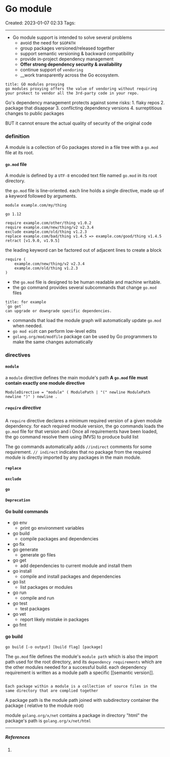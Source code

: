 # Go module
Created: 2023-01-07 02:33
Tags: 
____

* Go module support is intended to solve several problems
	* avoid the need for `$GOPATH`
	* group packages versioned/released together
	* support semantic versioning & backward compatibility
	* provide in-project dependency management
	* __Offer strong dependency security & availability__
	* continue support of `vendoring`
	* __work transparently across the Go ecosystem.

```ad-tip
title: GO modules proxying
go modules proxying offers the value of vendoring without requiring your prokect to vendor all the 3rd-party code in your repo.
```

Go's dependency management protects against some risks:
	1. flaky repos
	2. package that disappear
	3. conflicting dependency versions
	4. surreptitious changes to public packages

BUT it cannot ensure the actual quality of security of the original code




### definition

A module is a collection of Go packages stored in a file tree with a `go.mod` file at its root.

#### `go.mod` file

A module is defined by a `UTF-8` encoded text file named `go.mod` in its root directory.

the `go.mod` file is line-oriented. each line holds a single directive, made up of a keyword followed by arguments.

```
module example.com/my/thing

go 1.12

require example.com/other/thing v1.0.2
require example.com/new/thing/v2 v2.3.4
exclude example.com/old/thing v1.2.3
replace example.com/bad/thing v1.4.5 => example.com/good/thing v1.4.5
retract [v1.9.0, v1.9.5]

```


the leading keyword can be factored out of adjacent lines to create a block

```
require (
    example.com/new/thing/v2 v2.3.4
    example.com/old/thing v1.2.3
)
```


* the `go.mod` file is designed to be human readable and machine writable.
* the go command provides several subcommands that change `go.mod` files

```ad-example
title: for example 
`go get` 
can upgrade or downgrade specific dependencies.
```

* commands that load the module graph will automatically update `go.mod` when needed.
* `go mod eidt` can perform low-level edits
* `golang.org/mod/modfile` package can be used by Go programmers to make the same changes automatically


### directives

#### `module` 
a `module` directive defines the main module's path
__A `go.mod` file must contain exactly one module directive__

```
ModuleDirective = "module" ( ModulePath | "(" newline ModulePath newline ")" ) newline .

```


##### `require` directive

A `require` directive declares a minimum required version of a given module dependency.
for each required module version, the go commands loads the `go.mod` file for that version and i
Once all requirements have been loaded, the go command resolve them using (MVS) to produce build list

The  go commands automatically adds `//indirect` comments for some requirement.
`// indirect` indicates that no package from the required module is directly imported by any packages in the main module.

#### `replace`
#### `exclude`
#### `go`
#### `Deprecation`


#### Go build commands

* go env
	* print go environment variables
* go build
	* compile packages and dependencies
* go fix
* go generate
	* generate go files 
* go get
	* add dependencies to current module and install them
* go install
	* compile and install packages and dependencies
* go list
	* list packages or modules
* go run 
	* compile and run
* go test
	* test packages
* go vet
	* report likely mistake in packages
* go fmt 


#### go build

```
go build [-o output] [build flag] [package]
```

The `go.mod` file defines the module's `module path` which is also the import path used for the root directory, and its `dependency requirements` which are the other modules needed for a successful build.
each dependency requirement is written as a module path a specific [[semantic version]].


```ad-note

Each package within a module is a collection of source files in the same directory that are complied together
```

A package path is the module path joined with subdirectory container the package ( relative to the module root)

module `golang.org/x/net` contains a package in directory "html"
the package's path is `golang.org/x/net/html`



_____
##### References
1.

